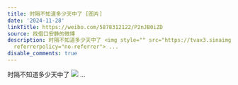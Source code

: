```yaml
---
title: 时隔不知道多少天中了 [图片]
date: '2024-11-28'
linkTitle: https://weibo.com/5878312122/P2nJB0iZD
source: 找借口安静的微博
description: 时隔不知道多少天中了 <img style="" src="https://tvax3.sinaimg.cn/large/006pONvQgy1hw1w8eoxgoj30lx0f2ws0.jpg"
  referrerpolicy="no-referrer"> ...
disable_comments: true
---
```

时隔不知道多少天中了 <img style="" src="https://tvax3.sinaimg.cn/large/006pONvQgy1hw1w8eoxgoj30lx0f2ws0.jpg" referrerpolicy="no-referrer"> ...